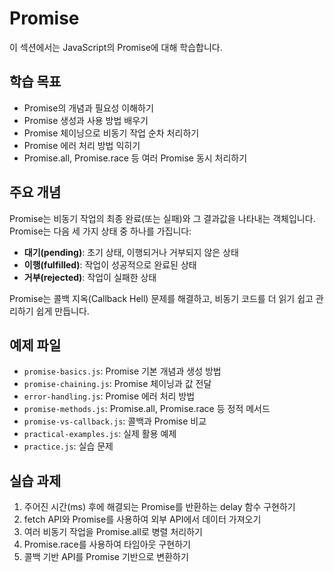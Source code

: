 # Promise

이 섹션에서는 JavaScript의 Promise에 대해 학습합니다.

## 학습 목표

- Promise의 개념과 필요성 이해하기
- Promise 생성과 사용 방법 배우기
- Promise 체이닝으로 비동기 작업 순차 처리하기
- Promise 에러 처리 방법 익히기
- Promise.all, Promise.race 등 여러 Promise 동시 처리하기

## 주요 개념

Promise는 비동기 작업의 최종 완료(또는 실패)와 그 결과값을 나타내는 객체입니다. Promise는 다음 세 가지 상태 중 하나를 가집니다:

- **대기(pending)**: 초기 상태, 이행되거나 거부되지 않은 상태
- **이행(fulfilled)**: 작업이 성공적으로 완료된 상태
- **거부(rejected)**: 작업이 실패한 상태

Promise는 콜백 지옥(Callback Hell) 문제를 해결하고, 비동기 코드를 더 읽기 쉽고 관리하기 쉽게 만듭니다.

## 예제 파일

- `promise-basics.js`: Promise 기본 개념과 생성 방법
- `promise-chaining.js`: Promise 체이닝과 값 전달
- `error-handling.js`: Promise 에러 처리 방법
- `promise-methods.js`: Promise.all, Promise.race 등 정적 메서드
- `promise-vs-callback.js`: 콜백과 Promise 비교
- `practical-examples.js`: 실제 활용 예제
- `practice.js`: 실습 문제

## 실습 과제

1. 주어진 시간(ms) 후에 해결되는 Promise를 반환하는 delay 함수 구현하기
2. fetch API와 Promise를 사용하여 외부 API에서 데이터 가져오기
3. 여러 비동기 작업을 Promise.all로 병렬 처리하기
4. Promise.race를 사용하여 타임아웃 구현하기
5. 콜백 기반 API를 Promise 기반으로 변환하기 